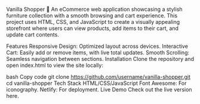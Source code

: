 Vanilla Shopper 🛒
An eCommerce web application showcasing a stylish furniture collection with a smooth browsing and cart experience. This project uses HTML, CSS, and JavaScript to create a visually appealing storefront where users can view products, add items to their cart, and update cart contents.

Features
Responsive Design: Optimized layout across devices.
Interactive Cart: Easily add or remove items, with live total updates.
Smooth Scrolling: Seamless navigation between sections.
Installation
Clone the repository and open index.html to view the site locally:

bash
Copy code
git clone https://github.com/username/vanilla-shopper.git
cd vanilla-shopper
Tech Stack
HTML/CSS/JavaScript
Font Awesome: For iconography.
Netlify: For deployment.
Live Demo
Check out the live version here.
